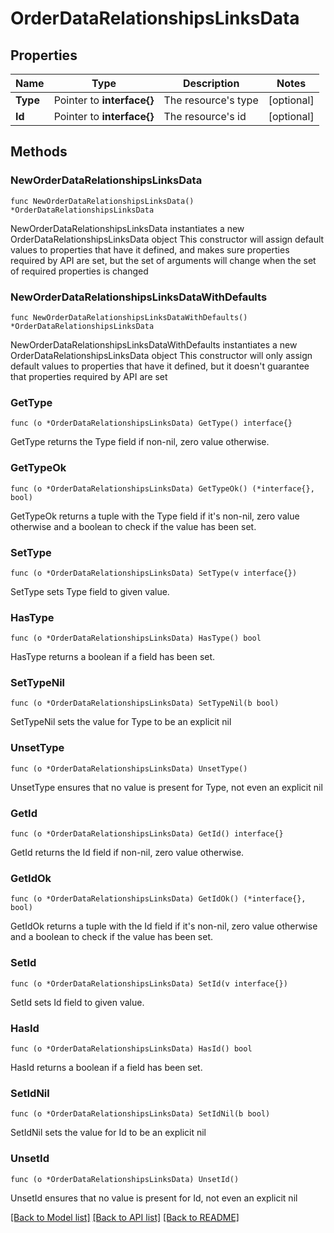 # OrderDataRelationshipsLinksData

## Properties

Name | Type | Description | Notes
------------ | ------------- | ------------- | -------------
**Type** | Pointer to **interface{}** | The resource&#39;s type | [optional] 
**Id** | Pointer to **interface{}** | The resource&#39;s id | [optional] 

## Methods

### NewOrderDataRelationshipsLinksData

`func NewOrderDataRelationshipsLinksData() *OrderDataRelationshipsLinksData`

NewOrderDataRelationshipsLinksData instantiates a new OrderDataRelationshipsLinksData object
This constructor will assign default values to properties that have it defined,
and makes sure properties required by API are set, but the set of arguments
will change when the set of required properties is changed

### NewOrderDataRelationshipsLinksDataWithDefaults

`func NewOrderDataRelationshipsLinksDataWithDefaults() *OrderDataRelationshipsLinksData`

NewOrderDataRelationshipsLinksDataWithDefaults instantiates a new OrderDataRelationshipsLinksData object
This constructor will only assign default values to properties that have it defined,
but it doesn't guarantee that properties required by API are set

### GetType

`func (o *OrderDataRelationshipsLinksData) GetType() interface{}`

GetType returns the Type field if non-nil, zero value otherwise.

### GetTypeOk

`func (o *OrderDataRelationshipsLinksData) GetTypeOk() (*interface{}, bool)`

GetTypeOk returns a tuple with the Type field if it's non-nil, zero value otherwise
and a boolean to check if the value has been set.

### SetType

`func (o *OrderDataRelationshipsLinksData) SetType(v interface{})`

SetType sets Type field to given value.

### HasType

`func (o *OrderDataRelationshipsLinksData) HasType() bool`

HasType returns a boolean if a field has been set.

### SetTypeNil

`func (o *OrderDataRelationshipsLinksData) SetTypeNil(b bool)`

 SetTypeNil sets the value for Type to be an explicit nil

### UnsetType
`func (o *OrderDataRelationshipsLinksData) UnsetType()`

UnsetType ensures that no value is present for Type, not even an explicit nil
### GetId

`func (o *OrderDataRelationshipsLinksData) GetId() interface{}`

GetId returns the Id field if non-nil, zero value otherwise.

### GetIdOk

`func (o *OrderDataRelationshipsLinksData) GetIdOk() (*interface{}, bool)`

GetIdOk returns a tuple with the Id field if it's non-nil, zero value otherwise
and a boolean to check if the value has been set.

### SetId

`func (o *OrderDataRelationshipsLinksData) SetId(v interface{})`

SetId sets Id field to given value.

### HasId

`func (o *OrderDataRelationshipsLinksData) HasId() bool`

HasId returns a boolean if a field has been set.

### SetIdNil

`func (o *OrderDataRelationshipsLinksData) SetIdNil(b bool)`

 SetIdNil sets the value for Id to be an explicit nil

### UnsetId
`func (o *OrderDataRelationshipsLinksData) UnsetId()`

UnsetId ensures that no value is present for Id, not even an explicit nil

[[Back to Model list]](../README.md#documentation-for-models) [[Back to API list]](../README.md#documentation-for-api-endpoints) [[Back to README]](../README.md)


